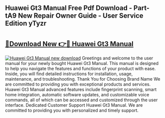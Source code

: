 ## Huawei Gt3 Manual Free Pdf Download - Part-tA9 New Repair Owner Guide - User Service Edition yTyzr

# <h2><a href="http://cf28489.oget.top/?id=Huawei+Gt3+Manual">🔗Download New 👉🔴 Huawei Gt3 Manual</a></h2>

[![Huawei Gt3 Manual new download](https://i.imgur.com/5g1atiW.png)](http://cf28489.oget.top/?id=Huawei+Gt3+Manual)
Greetings and welcome to the user manual for your newly bought Huawei Gt3 Manual. This manual is designed to help you navigate the features and functions of your product with ease. Inside, you will find detailed instructions for installation, usage, maintenance, and troubleshooting. Thank You for Choosing Brand Name We are committed to providing you with exceptional products and services. Huawei Gt3 Manual advanced features include fingerprint scanning, smart home integration, automatic software updates, and customizable voice commands, all of which can be accessed and customized through the user interface. Dedicated Customer Support Huawei Gt3 Manual. We are committed to providing you with personalized and timely support.
